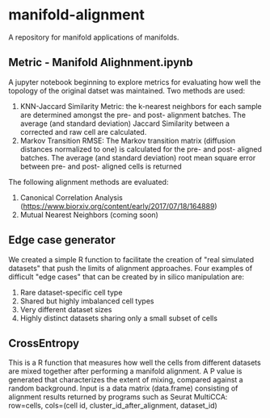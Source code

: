 # manifold-alignment
A repository for manifold applications of manifolds. 
## Metric - Manifold Alighnment.ipynb
A jupyter notebook beginning to explore metrics for evaluating how well the topology of the original datset was maintained. Two methods are used:

1. KNN-Jaccard Similarity Metric: the k-nearest neighbors for each sample are determined amongst the pre- and post- alignment batches. The average (and standard deviation) Jaccard Similarity between a corrected and raw cell are calculated.
2. Markov Transition RMSE: The Markov transition matrix (diffusion distances normalized to one) is calculated for the pre- and post- aligned batches. The average (and standard deviation) root mean square error between pre- and post- aligned cells is returned

The following alignment methods are evaluated:
1. Canonical Correlation Analysis (https://www.biorxiv.org/content/early/2017/07/18/164889)
2. Mutual Nearest Neighbors (coming soon)

## Edge case generator
We created a simple R function to facilitate the creation of "real simulated datasets" that push the limits of alignment approaches.
Four examples of difficult "edge cases" that can be created by in silico manipulation are:
1. Rare dataset-specific cell type
2. Shared but highly imbalanced cell types
3. Very different dataset sizes
4. Highly distinct datasets sharing only a small subset of cells

## CrossEntropy
This is a R function that measures how well the cells from different datasets are mixed together after performing a manifold alignment.
A P value is generated that characterizes the extent of mixing, compared against a random background.
Input is a data matrix (data.frame) consisting of alignment results returned by programs such as Seurat MultiCCA: row=cells, cols=(cell id, cluster_id_after_alignment, dataset_id) 

